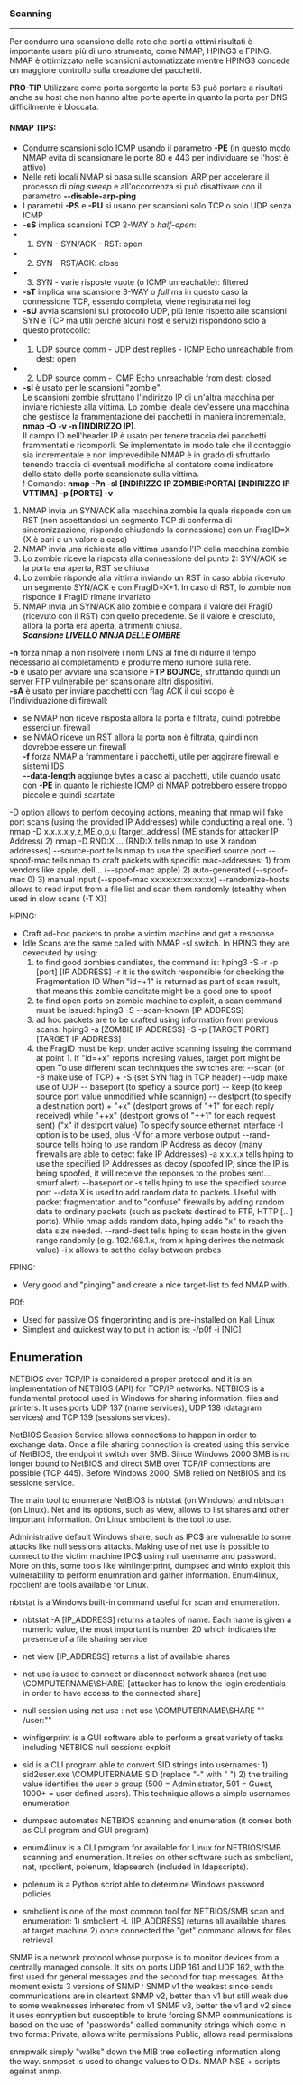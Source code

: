### Scanning
---------

Per condurre una scansione della rete che porti a ottimi risultati è importante usare più di uno strumento, come NMAP, HPING3 e FPING.  
NMAP è ottimizzato nelle scansioni automatizzate mentre HPING3 concede un maggiore controllo sulla creazione dei pacchetti.

**PRO-TIP**
Utilizzare come porta sorgente la porta 53 può portare a risultati anche su host che non hanno altre porte aperte in quanto la porta per DNS difficilmente è bloccata.

#### NMAP TIPS:
- Condurre scansioni solo ICMP usando il parametro **-PE** (in questo modo NMAP evita di scansionare le porte 80 e 443 per individuare se l'host è attivo)
- Nelle reti locali NMAP si basa sulle scansioni ARP per accelerare il processo di _ping sweep_ e all'occorrenza si può disattivare con il parametro **--disable-arp-ping**
- I parametri **-PS** e **-PU** si usano per scansioni solo TCP o solo UDP senza ICMP
- **-sS** implica scansioni TCP 2-WAY o _half-open_:
- 1) SYN - SYN/ACK - RST: open
- 2) SYN - RST/ACK: close
- 3) SYN - varie risposte vuote (o ICMP unreachable): filtered
- **-sT** implica una scansione 3-WAY o _full_ ma in questo caso la connessione TCP, essendo completa, viene registrata nei log
- **-sU** avvia scansioni sul protocollo UDP, più lente rispetto alle scansioni SYN e TCP ma utili perché alcuni host e servizi rispondono solo a questo protocollo:
- 1) UDP source comm - UDP dest replies - ICMP Echo unreachable from dest: open
- 2) UDP source comm - ICMP Echo unreachable from dest: closed
- **-sI** è usato per le scansioni "zombie".  
Le scansioni zombie sfruttano l'indirizzo IP di un'altra macchina per inviare richieste alla vittima. 
Lo zombie ideale dev'essere una macchina che gestisce la frammentazione dei pacchetti in maniera incrementale, **nmap -O -v -n [INDIRIZZO IP]**.  
Il campo ID nell'header IP è usato per tenere traccia dei pacchetti frammentati e ricomporli. Se implementato in modo tale che il conteggio sia incrementale e non imprevedibile NMAP è in grado di sfruttarlo tenendo traccia di eventuali modifiche al contatore come indicatore dello stato delle porte scansionate sulla vittima.  
! Comando: **nmap -Pn -sI [INDIRIZZO IP ZOMBIE:PORTA] [INDIRIZZO IP VTTIMA] -p [PORTE] -v**
1) NMAP invia un SYN/ACK alla macchina zombie la quale risponde con un RST (non aspettandosi un segmento TCP di conferma di sincronizzazione, risponde chiudendo la connessione) con un FragID=X (X è pari a un valore a caso)
2) NMAP invia una richiesta alla vittima usando l'IP della macchina zombie
3) Lo zombie riceve la risposta alla connessione del punto 2: SYN/ACK se la porta era aperta, RST se chiusa
4) Lo zombie risponde alla vittima inviando un RST in caso abbia ricevuto un segmento SYN/ACK e con FragID=X+1. In caso di RST, lo zombie non risponde il FragID rimane invariato
5) NMAP invia un SYN/ACK allo zombie e compara il valore del FragID (ricevuto con il RST) con quello precedente. Se il valore è cresciuto, allora la porta era aperta, altrimenti chiusa.  
_**Scansione LIVELLO NINJA DELLE OMBRE**_

**-n** forza nmap a non risolvere i nomi DNS al fine di ridurre il tempo necessario al completamento e produrre meno rumore sulla rete.  
**-b** è usato per avviare una scansione **FTP BOUNCE**, sfruttando quindi un server FTP vulnerabile per scansionare altri dispositivi.  
**-sA** è usato per inviare pacchetti con flag ACK il cui scopo è l'individuazione di firewall:
- se NMAP non riceve risposta allora la porta è filtrata, quindi potrebbe esserci un firewall
- se NMAO riceve un RST allora la porta non è filtrata, quindi non dovrebbe essere un firewall  
**-f** forza NMAP a frammentare i pacchetti, utile per aggirare firewall e sistemi IDS  
**--data-length** aggiunge bytes a caso ai pacchetti, utile quando usato con **-PE** in quanto le richieste ICMP di NMAP potrebbero essere troppo piccole e quindi scartate

-D option allows to perfom decoying actions, meaning that nmap will fake port scans (using the provided IP Addresses) while conducting a real one.
    1) nmap -D x.x.x.x,y,z,ME,o,p,u [target_address] (ME stands for attacker IP Address)
    2) nmap -D RND:X ... (RND:X tells nmap to use X random addresses)
--source-port tells nmap to use the specified source port
--spoof-mac tells nmap to craft packets with specific mac-addresses:
        1) from vendors like apple, dell... (--spoof-mac apple)
        2) auto-generated (--spoof-mac 0)
        3) manual input (--spoof-mac xx:xx:xx:xx:xx:xx)
--randomize-hosts allows to read input from a file list and scan them randomly (stealthy when used in slow scans (-T X))



HPING:
- Craft ad-hoc packets to probe a victim machine and get a response
- Idle Scans are the same called with NMAP -sI switch. In HPING they are cexecuted by using:
	1) to find good zombies candiates, the command is: hping3 -S -r -p [port] [IP ADDRESS]
		-r it is the switch responsible for checking the Fragmentation ID
		When "id=+1" is returned as part of scan result, that means this zombie canditate might be a good one to spoof
	2) to find open ports on zombie machine to exploit, a scan command must be issued: hping3 -S --scan-known [IP ADDRESS]
	3) ad hoc packets are to be crafted using information from previous scans: hping3 -a [ZOMBIE IP ADDRESS] -S -p [TARGET PORT] [TARGET IP ADDRESS]
	4) the FragID must be kept under active scanning issuing the command at point 1. If "id=+x" reports incresing values, target port might be open
To use different scan techniques the switches are:
	--scan (or -8 make use of TCP) + -S (set SYN flag in TCP header)
	--udp make use of UDP
		-- baseport (to speficy a source port)
		-- keep (to keep source port value unmodified while scannign)
		-- destport (to specify a destination port) + "+x" (destport grows of "+1" for each reply received) while "++x" (destport grows of "++1"
			for each request sent) ("x" if destport value)
To specify source ethernet interface -I option is to be used, plus -V for a more verbose output
--rand-source tells hping to use random IP Address as decoy (many firewalls are able to detect fake IP Addresses)
-a x.x.x.x tells hping to use the specified IP Addresses as decoy (spoofed IP, since the IP is being spoofed, it will
    receive the reponses to the probes sent... smurf alert)
--baseport or -s tells hping to use the specified source port
--data X is used to add random data to packets. Useful with packet fragmentation and to "confuse" firewalls by adding
random data to ordinary packets (such as packets destined to FTP, HTTP [...] ports).
While nmap adds random data, hping adds "x" to reach the data size needed.
--rand-dest tells hping to scan hosts in the given range randomly (e.g. 192.168.1.x, from x hping derives the netmask value)
-i x allows to set the delay between probes

	

FPING:
- Very good and "pinging" and create a nice target-list to fed NMAP with.

P0f:
- Used for passive OS fingerprinting and is pre-installed on Kali Linux
- Simplest and quickest way to put in action is: -/p0f -i [NIC]


Enumeration
------------

NETBIOS over TCP/IP is considered a proper protocol and it is an implementation of NETBIOS (API) for TCP/IP networks.
NETBIOS is a fundamental protocol used in Windows for sharing information, files and printers.
It uses ports UDP 137 (name services), UDP 138 (datagram services) and TCP 139 (sessions services).

NetBIOS Session Service allows connections to happen in order to exchange data. Once a file sharing connection is created using this service of NetBIOS, the endpoint switch over SMB.
Since Windows 2000 SMB is no longer bound to NetBIOS and direct SMB over TCP/IP connections are possible (TCP 445). Before Windows 2000, SMB relied on NetBIOS and its sessione service.

The main tool to enumerate NetBIOS is nbtstat (on Windows) and nbtscan (on Linux).
Net and its options, such as view, allows to list shares and other important information.
On Linux smbclient is the tool to use.

Administrative default Windows share, such as IPC$ are vulnerable to some attacks like null sessions attacks. Making use of net use is possible to connect to the victim machine IPC$ using null username and password.
More on this, some tools like winfingerprint, dumpsec and winfo exploit this vulnerability to perform enumration and gather information.
Enum4linux, rpcclient are tools available for Linux.

nbtstat is a Windows built-in command useful for scan and enumeration.
- nbtstat -A [IP_ADDRESS] returns a tables of name. Each name is given a numeric value, the most important is number 20 which indicates the presence of a file sharing service
- net view [IP_ADDRESS] returns a list of available shares			
- net use is used to connect or disconnect network shares (net use \\COMPUTERNAME\SHARE) [attacker has to know the login credentials in order to have access to the connected share]
- null session using net use : net use \\COMPUTERNAME\SHARE "" /user:""
- winfigerprint is a GUI software able to perform a great variety of tasks including NETBIOS null sessions exploit
- sid is a CLI program able to convert SID strings into usernames:
        1) sid2user.exe \\COMPUTERNAME SID (replace "-" with " ")
        2) the trailing value identifies the user o group (500 = Administrator, 501 = Guest, 1000+ = user defined users).
                This technique allows a simple usernames enumeration
- dumpsec automates NETBIOS scanning and enumeration (it comes both as CLI program and GUI program)

- enum4linux is a CLI program for available for Linux for NETBIOS/SMB scanning and enumeration. It relies on other software such as smbclient, nat, rpcclient, polenum, ldapsearch (included in ldapscripts).
- polenum is a Python script able to determine Windows password policies
- smbclient is one of the most common tool for NETBIOS/SMB scan and enumeration:
        1) smbclient -L [IP_ADDRESS] returns all available shares at target machine
        2) once connected  the "get" command allows for files retrieval



SNMP is a network protocol whose purpose is to monitor devices from a centrally managed console.
It sits on ports UDP 161 and UDP 162, with the first used for general messages and the second for trap messages.
At the moment exists 3 versions of SNMP :
	SNMP v1 the weakest since sends communications are in cleartext
	SNMP v2, better than v1 but still weak due to some weaknesses inhereted from v1
	SNMP v3, better the v1 and v2 since it uses ecnryption but susceptible to brute forcing
SNMP communications is based on the use of "passwords" called community strings which come in two forms:
	Private, allows write permissions
	Public, allows read permissions

snmpwalk simply "walks" down the MIB tree collecting information along the way.
snmpset is used to change values to OIDs.
NMAP NSE + scripts against snmp.
